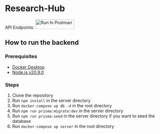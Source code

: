 # Research-Hub

API Endpoints: [<img src="https://run.pstmn.io/button.svg" alt="Run In Postman" style="width: 128px; height: 32px;">](https://app.getpostman.com/run-collection/25495148-783b1dd4-9108-4c0a-bac5-2dbe5be29453?action=collection%2Ffork&source=rip_markdown&collection-url=entityId%3D25495148-783b1dd4-9108-4c0a-bac5-2dbe5be29453%26entityType%3Dcollection%26workspaceId%3Da4ce8c89-01f1-4b1f-91bb-6a89a7c1db44)

## How to run the backend

### Prerequisites

- [Docker Desktop](https://www.docker.com/products/docker-desktop)
- [Node.js v20.9.0](https://nodejs.org/en/)

### Steps

1. Clone the repository
2. Run `npm install` in the server directory
3. Run `docker-compose up db -d` in the root directory
4. Run `npm run prisma:migrate:dev` in the server directory
5. Run `npm run prisma:seed` in the server directory if you want to seed the database
6. Run `docker-compose up server` in the root directory
